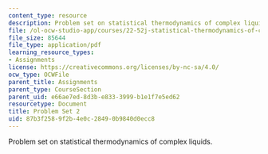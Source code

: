```yaml
---
content_type: resource
description: Problem set on statistical thermodynamics of complex liquids.
file: /ol-ocw-studio-app/courses/22-52j-statistical-thermodynamics-of-complex-liquids-spring-2004/87b3f2589f2b4e0c28490b9840d0ecc8_52_hwiichen04.pdf
file_size: 85644
file_type: application/pdf
learning_resource_types:
- Assignments
license: https://creativecommons.org/licenses/by-nc-sa/4.0/
ocw_type: OCWFile
parent_title: Assignments
parent_type: CourseSection
parent_uid: e66ae7ed-8d3b-e833-3999-b1e1f7e5ed62
resourcetype: Document
title: Problem Set 2
uid: 87b3f258-9f2b-4e0c-2849-0b9840d0ecc8
---
```

Problem set on statistical thermodynamics of complex liquids.